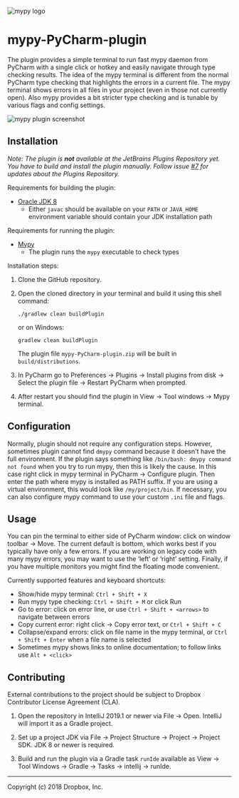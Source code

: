 ![mypy logo](https://github.com/dropbox/mypy-PyCharm-plugin/blob/master/mypy-logo.png)

# mypy-PyCharm-plugin

The plugin provides a simple terminal to run fast mypy daemon
from PyCharm with a single click or hotkey and easily navigate
through type checking results. The idea of the mypy terminal is
different from the normal PyCharm type checking that highlights
the errors in a current file. The mypy terminal shows errors in
all files in your project (even in those not currently open).
Also mypy provides a bit stricter type checking and is tunable
by various flags and config settings.

![mypy plugin screenshot](https://github.com/dropbox/mypy-PyCharm-plugin/blob/master/mypy-mypy.png)

## Installation

_Note: The plugin is **not** available at the JetBrains Plugins
Repository yet. You have to build and install the plugin manually.
Follow issue [#7](https://github.com/dropbox/mypy-PyCharm-plugin/issues/7)
for updates about the Plugins Repository._

Requirements for building the plugin:

* [Oracle JDK 8](https://www.oracle.com/javadownload)
    * Either `javac` should be available on your `PATH` or `JAVA_HOME`
      environment variable should contain your JDK installation path

Requirements for running the plugin:

* [Mypy](https://github.com/python/mypy)
    * The plugin runs the `mypy` executable to check types

Installation steps:

1. Clone the GitHub repository.

2. Open the cloned directory in your terminal and build it using this
   shell command:

       ./gradlew clean buildPlugin
       
   or on Windows:
   
       gradlew clean buildPlugin
   
   The plugin file `mypy-PyCharm-plugin.zip` will be built in
   `build/distributions`.
    
3. In PyCharm go to Preferences -> Plugins -> Install plugins from disk
   -> Select the plugin file -> Restart PyCharm when prompted.
   
4. After restart you should find the plugin in View -> Tool windows
   -> Mypy terminal.

## Configuration

Normally, plugin should not require any configuration steps. However,
sometimes plugin cannot find `dmypy` command because it doesn't have
the full environment. If the plugin says something like
`/bin/bash: dmypy command not found` when you try to run mypy,
then this is likely the cause. In this case right click in mypy
terminal in PyCharm -> Configure plugin. Then enter the path where
mypy is installed as PATH suffix. If you are using a virtual environment,
this would look like `/my/project/bin`. If necessary, you can also
configure mypy command to use your custom `.ini` file and flags.

## Usage

You can pin the terminal to either side of PyCharm window: click
on window toolbar → Move. The current default is bottom, which
works best if you typically have only a few errors. If you are
working on legacy code with many mypy errors, you may want to use
the ‘left’ or ‘right’ setting. Finally, if you have multiple
monitors you might find the floating mode convenient.

Currently supported features and keyboard shortcuts:

- Show/hide mypy terminal:  `Ctrl + Shift + X`
- Run mypy type checking:  `Ctrl + Shift + M` or click Run
- Go to error: click on error line, or use `Ctrl + Shift + <arrows>`
  to navigate between errors
- Copy current error: right click → Copy error text,
  or `Ctrl + Shift + C`
- Collapse/expand errors: click on file name in the mypy terminal,
  or `Ctrl + Shift + Enter` when a file name is selected
- Sometimes mypy shows links to online documentation; to follow
  links use `Alt + <click>`

## Contributing

External contributions to the project should be subject to
Dropbox Contributor License Agreement (CLA).

1. Open the repository in IntelliJ 2019.1 or newer via
   File -> Open. IntelliJ will import it as a Gradle project.

2. Set up a project JDK via File -> Project Structure -> Project
   -> Project SDK. JDK 8 or newer is required.

3. Build and run the plugin via a Gradle task `runIde` available
   as View -> Tool Windows -> Gradle -> Tasks -> intellij -> runIde.

--------------------------------
Copyright (c) 2018 Dropbox, Inc.
